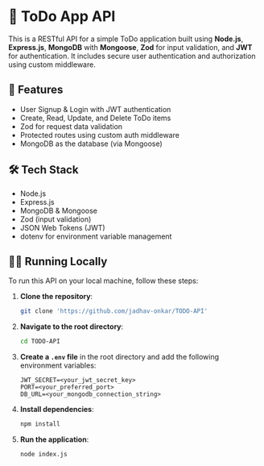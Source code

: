 # 📝 ToDo App API

This is a RESTful API for a simple ToDo application built using **Node.js**, **Express.js**, **MongoDB** with **Mongoose**, **Zod** for input validation, and **JWT** for authentication. It includes secure user authentication and authorization using custom middleware.

## 🚀 Features

- User Signup & Login with JWT authentication
- Create, Read, Update, and Delete ToDo items
- Zod for request data validation
- Protected routes using custom auth middleware
- MongoDB as the database (via Mongoose)

## 🛠️ Tech Stack

- Node.js
- Express.js
- MongoDB & Mongoose
- Zod (input validation)
- JSON Web Tokens (JWT)
- dotenv for environment variable management

## 🏃‍♂️ Running Locally

To run this API on your local machine, follow these steps:

1. **Clone the repository**:
   ```bash
   git clone 'https://github.com/jadhav-onkar/TODO-API'
   ```

2. **Navigate to the root directory**:
   ```bash
   cd TODO-API
   ```

3. **Create a `.env` file** in the root directory and add the following environment variables:
   ```env
   JWT_SECRET=<your_jwt_secret_key>
   PORT=<your_preferred_port>
   DB_URL=<your_mongodb_connection_string>
   ```

4. **Install dependencies**:
   ```bash
   npm install
   ```

5. **Run the application**:
   ```bash
   node index.js
   ```
